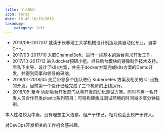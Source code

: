 ```yaml
---
title: 个人简介
icon: torso
date: 16:49 10/10/2018
taxonomy:
    category: left
---
```

- 2013/09-2017/07 就读于长春理工大学机械设计制造及其自动化专业，自学C++。
- 2017/03-2017/10 入职ChannelSoft，进行一些基本的后台需求开发工作。
- 2017/10-2017/12 进入docker预研小组，担任后台模块的镜像制作技术支持。后私下主导、设计了k8s方案，并先于docker方案完成k8s方案的Demo开发，并得到同事和领导的采纳。
- 2018/01-2018/05 先后带领多个团队进行 Kubernetes 方案及相关的 CI 设施的开发，目前第一个设计已经完成了三个机房的上线运行。
- 2018/05-至今    协助后台开发部门从零开发自动化测试方案。同时与另一名开发人员合作开发plastic系列项目：可将构建集成测试环境的时间减少至分钟级别。

本人性格较为中庸，没有理想主义洁癖，但严于律己，相对也会比较严于律人。

对DevOps开发相关的工作机会感兴趣。
